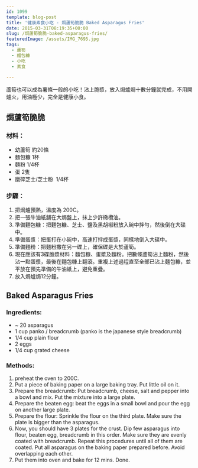 ```yaml
---
id: 1099
template: blog-post
title: '健康素食小吃 - 焗蘆筍脆脆 Baked Asparagus Fries'
date: 2015-03-31T08:19:35+00:00
slug: /焗蘆筍脆脆-baked-asparagus-fries/
featuredImage: /assets/IMG_7695.jpg
tags:
  - 蘆筍
  - 麵包糠
  - 小吃
  - 素食
  
---
```

蘆筍也可以成為薯條一般的小吃！沾上脆漿，放入焗爐焗十數分鐘就完成，不用開爐火，用油極少，完全是健康小食。

<!--more-->

## 焗蘆筍脆脆

### 材料：

* 幼蘆筍 約20條
* 麵包糠 1杯
* 麵粉 1/4杯
* 蛋 2隻
* 磨碎芝士/芝士粉  1/4杯

### 步驟：

  1. 把焗爐預熱，溫度為 200C。
  2. 把一張牛油紙舖在大焗盤上，抹上少許橄欖油。
  3. 準備麵包糠：把麵包糠、芝士、鹽及黑胡椒粉放入碗中拌勻，然後倒在大碟中。
  4. 準備蛋漿：把蛋打在小碗中，高速打拌成蛋漿，同樣地倒入大碟中。
  5. 準備麵粉：把麵粉撒在另一碟上，確保碟是大於蘆筍。
  6. 現在應該有3碟脆漿材料：麵包糠、蛋漿及麵粉。把數條蘆筍沾上麵粉，然後沾一點蛋漿，最後在麵包糠上翻滾。重複上述過程直至全部已沾上麵包糠，並平放在預先準備的牛油紙上，避免重疊。
  7. 放入焗爐焗12分鐘。


## Baked Asparagus Fries

### Ingredients:

* ~ 20 asparagus
* 1 cup panko / breadcrumb (panko is the japanese style breadcrumb)
* 1/4 cup plain flour
* 2 eggs
* 1/4 cup grated cheese


### Methods:

  1. preheat the oven to 200C.
  2. Put a piece of baking paper on a large baking tray. Put little oil on it.
  3. Prepare the breadcrumb: Put breadcrumb, cheese, salt and pepper into a bowl and mix. Put the mixture into a large plate.
  4. Prepare the beaten egg: beat the eggs in a small bowl and pour the egg on another large plate.
  5. Prepare the flour: Sprinkle the flour on the third plate. Make sure the plate is bigger than the asparagus.
  6. Now, you should have 3 plates for the crust. Dip few asparagus into flour, beaten egg, breadcrumb in this order. Make sure they are evenly coated with breadcrumb. Repeat this procedures until all of them are coated. Put all asparagus on the baking paper prepared before. Avoid overlapping each other.
  7. Put them into oven and bake for 12 mins. Done.